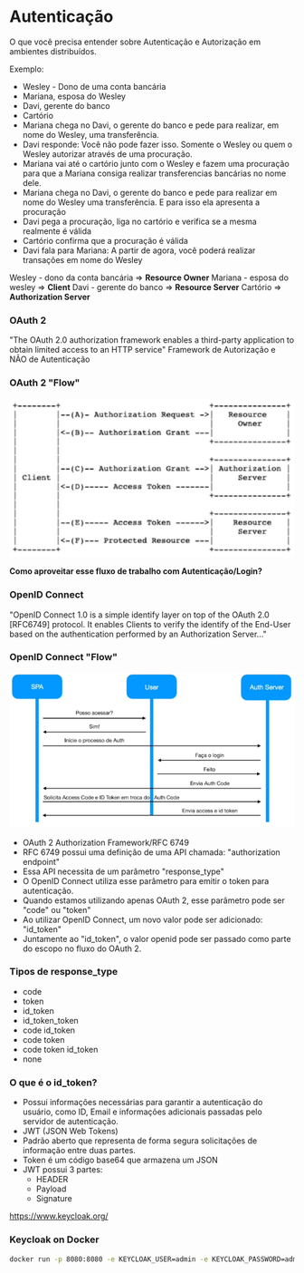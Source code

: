 # Autenticação

O que você precisa entender sobre Autenticação e Autorização em ambientes distribuídos.

Exemplo:
- Wesley - Dono de uma conta bancária
- Mariana, esposa do Wesley
- Davi, gerente do banco
- Cartório
- Mariana chega no Davi, o gerente do banco e pede para realizar, em nome do Wesley, uma transferência.
- Davi responde: Você não pode fazer isso. Somente o Wesley ou quem o Wesley autorizar através de uma procuração.
- Mariana vai até o cartório junto com o Wesley e fazem uma procuração para que a Mariana consiga realizar transferencias bancárias no nome dele.
- Mariana chega no Davi, o gerente do banco e pede para realizar em nome do Wesley uma transferência. E para isso ela apresenta a procuração
- Davi pega a procuração, liga no cartório e verifica se a mesma realmente é válida
- Cartório confirma que a procuração é válida
- Davi fala para Mariana: A partir de agora, você poderá realizar transações em nome do Wesley

Wesley - dono da conta bancária => **Resource Owner**
Mariana - esposa do wesley => **Client**
Davi -  gerente do banco => **Resource Server**
Cartório => **Authorization Server**

### OAuth 2
"The OAuth 2.0 authorization framework enables a third-party application to obtain limited access to an HTTP service"
Framework de Autorização e NÃO de Autenticação

### OAuth 2 "Flow"
![](./.github/oauth-2-flow.png)

**Como aproveitar esse fluxo de trabalho com Autenticação/Login?**

### OpenID Connect
"OpenID Connect 1.0 is a simple identify layer on top of the OAuth 2.0 [RFC6749] protocol. It enables Clients to verify the identify of the End-User based on the authentication performed by an Authorization Server..."

### OpenID Connect "Flow"
![](./.github/openid-connect-flow.png)

- OAuth 2 Authorization Framework/RFC 6749
- RFC 6749 possui uma definição de uma API chamada: "authorization endpoint"
- Essa API necessita de um parâmetro "response_type"
- O OpenID Connect utiliza esse parâmetro para emitir o token para autenticação.
- Quando estamos utilizando apenas OAuth 2, esse parâmetro pode ser "code" ou "token"
- Ao utilizar OpenID Connect, um novo valor pode ser adicionado: "id_token"
- Juntamente ao "id_token", o valor openid pode ser passado como parte do escopo no fluxo do OAuth 2.

### Tipos de response_type
- code
- token
- id_token
- id_token_token
- code id_token
- code token
- code token id_token
- none

### O que é o id_token?
- Possui informações necessárias para garantir a autenticação do usuário, como ID, Email e informações adicionais passadas pelo servidor de autenticação.
- JWT (JSON Web Tokens)
- Padrão aberto que representa de forma segura solicitações de informação entre duas partes.
- Token é um código base64 que armazena um JSON
- JWT possui 3 partes:
  - HEADER
  - Payload
  - Signature

https://www.keycloak.org/

### Keycloak on Docker
``` bash
docker run -p 8080:8080 -e KEYCLOAK_USER=admin -e KEYCLOAK_PASSWORD=admin quay.io/keycloak/keycloak:15.0.2
```

